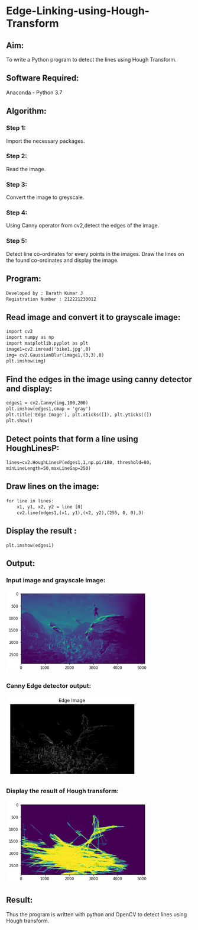 # Edge-Linking-using-Hough-Transform
## Aim:
To write a Python program to detect the lines using Hough Transform.

## Software Required:
Anaconda - Python 3.7

## Algorithm:

### Step 1:
Import the necessary packages.
### Step 2:
Read the image.
### Step 3:
Convert the image to greyscale.
### Step 4:
Using Canny operator from cv2,detect the edges of the image.
### Step 5:
Detect line co-ordinates for every points in the images. Draw the lines on the found co-ordinates and display the image.

## Program:
~~~
Developed by : Barath Kumar J
Registration Number : 212221230012
~~~

## Read image and convert it to grayscale image:
~~~
import cv2
import numpy as np
import matplotlib.pyplot as plt
image1=cv2.imread('bike1.jpg',0)
img= cv2.GaussianBlur(image1,(3,3),0)
plt.imshow(img)
~~~
## Find the edges in the image using canny detector and display:
~~~
edges1 = cv2.Canny(img,100,200)
plt.imshow(edges1,cmap = 'gray')
plt.title('Edge Image'), plt.xticks([]), plt.yticks([])
plt.show()
~~~
## Detect points that form a line using HoughLinesP:
~~~
lines=cv2.HoughLinesP(edges1,1,np.pi/180, threshold=80, minLineLength=50,maxLineGap=250)
~~~
## Draw lines on the image:
~~~
for line in lines:
    x1, y1, x2, y2 = line [0] 
    cv2.line(edges1,(x1, y1),(x2, y2),(255, 0, 0),3)
~~~
## Display the result :
~~~
plt.imshow(edges1)
~~~

## Output:

### Input image and grayscale image:

![output](1.png)

### Canny Edge detector output:

![output](2.png)

### Display the result of Hough transform:

![output](3.png)

## Result:
Thus the program is written with python and OpenCV to detect lines using Hough transform. 
